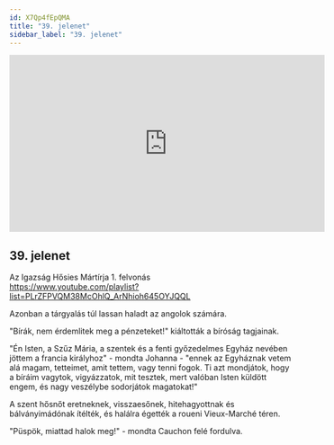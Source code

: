 ```yaml
---
id: X7Qp4fEpQMA
title: "39. jelenet"
sidebar_label: "39. jelenet"
---
```


<div class="video-float-container">
  <iframe
    width="560"
    height="315"
    src="https://www.youtube.com/embed/X7Qp4fEpQMA"
    title="YouTube video player"
    frameborder="0"
    allow="accelerometer; autoplay; clipboard-write; encrypted-media; gyroscope; picture-in-picture; web-share"
    referrerpolicy="strict-origin-when-cross-origin"
    allowfullscreen
  ></iframe>
</div>

## 39. jelenet

Az Igazság Hősies Mártírja 1. felvonás  
https://www.youtube.com/playlist?list=PLrZFPVQM38McOhlQ_ArNhioh645OYJQQL

Azonban a tárgyalás túl lassan haladt az angolok számára.

"Bírák, nem érdemlitek meg a pénzeteket!" kiáltották a bíróság tagjainak.

"Én Isten, a Szűz Mária, a szentek és a fenti győzedelmes Egyház nevében jöttem a francia királyhoz" - mondta Johanna - "ennek az Egyháznak vetem alá magam, tetteimet, amit tettem, vagy tenni fogok. Ti azt mondjátok, hogy a bíráim vagytok, vigyázzatok, mit tesztek, mert valóban Isten küldött engem, és nagy veszélybe sodorjátok magatokat!"

A szent hősnőt eretneknek, visszaesőnek, hitehagyottnak és bálványimádónak ítélték, és halálra égették a roueni Vieux-Marché téren.

"Püspök, miattad halok meg!" - mondta Cauchon felé fordulva.
